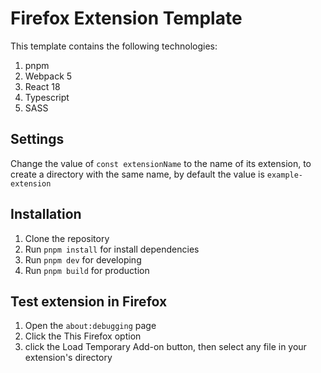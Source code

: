 # Firefox Extension Template

This template contains the following technologies:

1. pnpm
2. Webpack 5
3. React 18
4. Typescript
5. SASS

## Settings

Change the value of `const extensionName` to the name of its extension, to create a directory with the same name, by default the value is `example-extension`

## Installation

1. Clone the repository
2. Run `pnpm install` for install dependencies
3. Run `pnpm dev` for developing
4. Run `pnpm build` for production

## Test extension in Firefox

1. Open the `about:debugging` page
2. Click the This Firefox option
3. click the Load Temporary Add-on button, then select any file in your extension's directory
